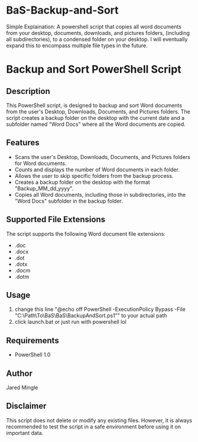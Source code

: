 # BaS-Backup-and-Sort
Simple Explaination: A powershell script that copies all word documents from your desktop, documents, downloads, and pictures folders, (including all subdirectories), to a condensed folder on your desktop. I will eventually expand this to encompass multiple file types in the future.


# Backup and Sort PowerShell Script

## Description
This PowerShell script, is designed to backup and sort Word documents from the user's Desktop, Downloads, Documents, and Pictures folders. The script creates a backup folder on the desktop with the current date and a subfolder named "Word Docs" where all the Word documents are copied.

## Features
- Scans the user's Desktop, Downloads, Documents, and Pictures folders for Word documents.
- Counts and displays the number of Word documents in each folder.
- Allows the user to skip specific folders from the backup process.
- Creates a backup folder on the desktop with the format "Backup_MM_dd_yyyy".
- Copies all Word documents, including those in subdirectories, into the "Word Docs" subfolder in the backup folder.

## Supported File Extensions
The script supports the following Word document file extensions:
- .doc
- .docx
- .dot
- .dotx
- .docm
- .dotm

## Usage
1. change this line "@echo off PowerShell -ExecutionPolicy Bypass -File "C:\Path\To\BaS\BaS\BackupAndSort.ps1"" to your actual path
2. click launch.bat or just run with powershell lol

## Requirements
- PowerShell 1.0

## Author
Jared Mingle

## Disclaimer
This script does not delete or modify any existing files. However, it is always recommended to test the script in a safe environment before using it on important data.
